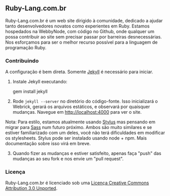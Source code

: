 ## Ruby-Lang.com.br

Ruby-Lang.com.br é um web site dirigido à comunidade, dedicado a ajudar tanto desenvolvedores novatos
como experientes em Ruby. Estamos hospedados na WebbyNode, com código no Github, onde qualquer um possa
contribuir ao site sem precisar passar por barreiras desnecessárias. Nos esforçamos para ser o melhor recurso
possível para a linguagem de programação Ruby.

### Contribuindo

  A configuração é bem direta. Somente [Jekyll](http://jekyllrb.com/) é necessário para iniciar.

  1) Instale Jekyll executando:

      gem install jekyll

  2) Rode `jekyll --server` no diretório do código-fonte. Isso inicializará o Webrick, gerará os arquivos estáticos,
  e observará por quaisquer mudanças. Navegue em [http://localhost:4000](http://localhost:4000) para ver o site.

  Nota: Para estilo, estamos atualmente usando [Stylus](http://learnboost.github.com/stylus/) mas pensando em migrar
  para [Sass](http://sass-lang.com/) num futuro próximo. Ambos são muito similares e se estiver familiarizado com
  um deles, você não terá dificuldades em modificar os stylesheets. Stylus pode ser instalado usando node + npm.
  Mais documentação sobre isso virá em breve.

  3) Quando fizer as mudanças e estiver satisfeito, apenas faça "push" das mudanças ao seu fork e nos envie um
  "pull request".

### Licença
  Ruby-Lang.com.br é licenciado sob uma
  [Licença Creative Commons Attribution 3.0 Unported](http://creativecommons.org/licenses/by/3.0/).
